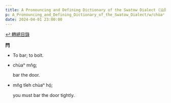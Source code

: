 ```yaml
---
title: A Pronouncing and Defining Dictionary of the Swatow Dialect (汕頭方言音義字典) / chùaⁿ
p: A_Pronouncing_and_Defining_Dictionary_of_the_Swatow_Dialect/w/chùaⁿ
date: 2024-04-01 23:00:00
---
```


[↩️ 轉總目錄](/A_Pronouncing_and_Defining_Dictionary_of_the_Swatow_Dialect)


**閂**
- To bar; to bolt.

- chùaⁿ mn̂g;

  bar the door.

- mn̂g tîeh chùaⁿ hó̤;

  you must bar the door tightly.